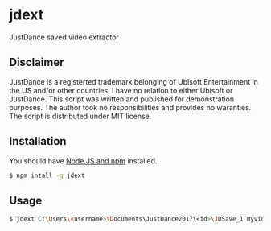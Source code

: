 # jdext
JustDance saved video extractor

## Disclaimer

JustDance is a registerted trademark belonging of Ubisoft Entertainment in the US and/or other countries.
I have no relation to either Ubisoft or JustDance.
This script was written and published for demonstration purposes. The author took no responsibilities and provides no waranties.
The script is distributed under MIT license.

## Installation

You should have [Node.JS and npm](https://nodejs.org/) installed.

```bash
$ npm intall -g jdext
```

## Usage

```bash
$ jdext C:\Users\<username>\Documents\JustDance2017\<id>\JDSave_1 myvideo.webm
```
